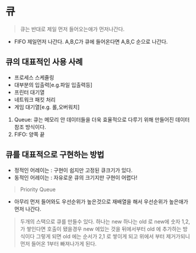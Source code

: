 # 큐
> 큐는 반대로 제일 먼저 들어오는애가 먼저나간다.
- FIFO 제일먼저 나간다.
A,B,C가 큐에 들어온다면 A,B,C 순으로 나간다.

## 큐의 대표적인 사용 사례
- 프로세스 스케쥴링
- 대부분의 입출력[e.g.파일 입출력등]
- 프린터 대기열
- 네트워크 패킷 처리
- 게임 대기열[e.g. 롤,오버워치]

1. Queue: 큐는 메모리 안 데이터들을 더욱 효율적으로 다루기 위해 만들어진 데이터 참조 방식이다.
2. FIFO: 양쪽 끝

## 큐를 대표적으로 구현하는 방법
- 정적인 어레이는 : 구현이 쉽지만 고정된 큐크기가 있다.
- 동적인 어레이는 : 자유로운 큐의 크기지만 구현이 어렵다!

> Priority Queue
- 아무리 먼저 들어와도 우선순위가 높은것으로 재배열을 해서 우선순위가 높은애가 먼저 나간다.

> 두개의 스택으로 큐를 만들수 있다.
하나는 new 하나는 old 로 new에 숫자 1,2,가 쌓인다면 호출이 됐을경우 new 에있는 것을 뒤에서부터 old 에 추가하는 방식이다 그렇게 되면 old 에는 순서가 2,1 로 쌓이게 되고 위에서 부터 제거가되니 먼저 들어온 1부터 빠져나가게 된다.